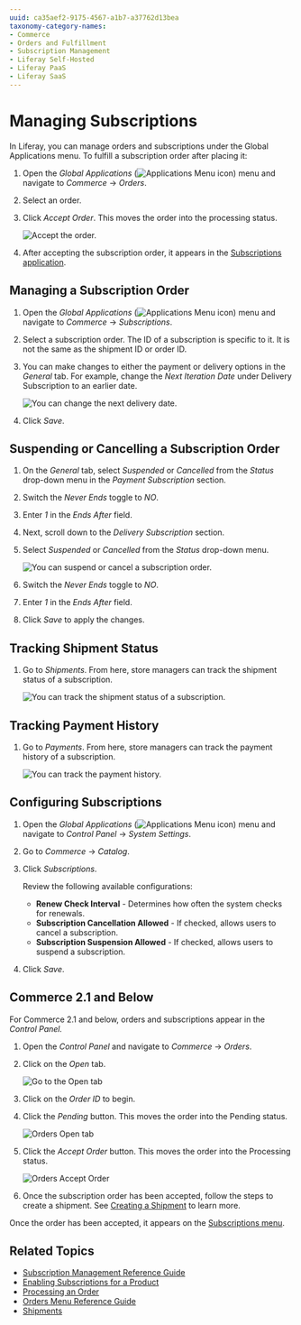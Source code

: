 ```yaml
---
uuid: ca35aef2-9175-4567-a1b7-a37762d13bea
taxonomy-category-names:
- Commerce
- Orders and Fulfillment
- Subscription Management
- Liferay Self-Hosted
- Liferay PaaS
- Liferay SaaS
---
```

# Managing Subscriptions

In Liferay, you can manage orders and subscriptions under the Global Applications menu. To fulfill a subscription order after placing it:

1. Open the _Global Applications_ (![Applications Menu icon](../../images/icon-applications-menu.png)) menu and navigate to _Commerce_ &rarr; _Orders_.

1. Select an order.

1. Click _Accept Order_. This moves the order into the processing status.

    ![Accept the order.](./managing-subscriptions/images/01.png)

1. After accepting the subscription order, it appears in the [Subscriptions application](./subscription-administration-reference-guide.md).

## Managing a Subscription Order

1. Open the _Global Applications_ (![Applications Menu icon](../../images/icon-applications-menu.png)) menu and navigate to _Commerce_ &rarr; _Subscriptions_.

1. Select a subscription order. The ID of a subscription is specific to it. It is not the same as the shipment ID or order ID.

1. You can make changes to either the payment or delivery options in the _General_ tab. For example, change the _Next Iteration Date_ under Delivery Subscription to an earlier date.

    ![You can change the next delivery date.](./managing-subscriptions/images/02.png)

1. Click _Save_.

## Suspending or Cancelling a Subscription Order

1. On the _General_ tab, select _Suspended_ or _Cancelled_ from the _Status_ drop-down menu in the _Payment Subscription_ section.

1. Switch the _Never Ends_ toggle to _NO_.

1. Enter _1_ in the _Ends After_ field.

1. Next, scroll down to the _Delivery Subscription_ section.

1. Select _Suspended_ or _Cancelled_ from the _Status_ drop-down menu.

    ![You can suspend or cancel a subscription order.](./managing-subscriptions/images/03.png)

1. Switch the _Never Ends_ toggle to _NO_.

1. Enter _1_ in the _Ends After_ field.

1. Click _Save_ to apply the changes.

## Tracking Shipment Status

1. Go to _Shipments_. From here, store managers can track the shipment status of a subscription.

    ![You can track the shipment status of a subscription.](managing-subscriptions/images/04.png)

## Tracking Payment History

1. Go to _Payments_. From here, store managers can track the payment history of a subscription.

    ![You can track the payment history.](managing-subscriptions/images/05.png)

## Configuring Subscriptions

1. Open the _Global Applications_ (![Applications Menu icon](../../images/icon-applications-menu.png)) menu and navigate to _Control Panel_ &rarr; _System Settings_.

1. Go to _Commerce_ &rarr; _Catalog_.

1. Click _Subscriptions_.

    Review the following available configurations:

      * **Renew Check Interval** - Determines how often the system checks for renewals.
      * **Subscription Cancellation Allowed** - If checked, allows users to cancel a subscription.
      * **Subscription Suspension Allowed** - If checked, allows users to suspend a subscription.

1. Click _Save_.

## Commerce 2.1 and Below

For Commerce 2.1 and below, orders and subscriptions appear in the _Control Panel._

1. Open the _Control Panel_ and navigate to _Commerce_ &rarr; _Orders_.

1. Click on the _Open_ tab.

    ![Go to the Open tab](./managing-subscriptions/images/06.png)

1. Click on the _Order ID_ to begin.

1. Click the _Pending_ button. This moves the order into the Pending status.

    ![Orders Open tab](./managing-subscriptions/images/07.png)

1. Click the _Accept Order_ button. This moves the order into the Processing status.

    ![Orders Accept Order](./managing-subscriptions/images/08.png)

1. Once the subscription order has been accepted, follow the steps to create a shipment. See [Creating a Shipment](../shipments/creating-a-shipment.md) to learn more.

Once the order has been accepted, it appears on the [Subscriptions menu](./subscription-administration-reference-guide.md).

## Related Topics

* [Subscription Management Reference Guide](./subscription-administration-reference-guide.md)
* [Enabling Subscriptions for a Product](../../product-management/creating-and-managing-products/products/enabling-subscriptions-for-a-product.md)
* [Processing an Order](../orders/processing-an-order.md)
* [Orders Menu Reference Guide](../orders/orders-menu-reference-guide.md)
* [Shipments](../shipments.md)
